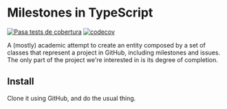 # Milestones in TypeScript

[![Pasa tests de cobertura](https://github.com/JJ/ts-milestones/actions/workflows/coverage.yml/badge.svg)](https://github.com/JJ/ts-milestones/actions/workflows/coverage.yml)
[![codecov](https://codecov.io/gh/JJ/ts-milestones/branch/master/graph/badge.svg)](https://codecov.io/gh/JJ/ts-milestones)

A (mostly) academic attempt to create an entity composed by a set of classes that represent a project in GitHub, including milestones and issues. The only part of the project we're interested in is its degree of completion.

## Install

Clone it using GitHub, and do the usual thing.
